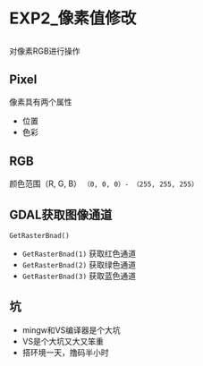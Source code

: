 # EXP2_像素值修改
##
对像素RGB进行操作

## Pixel
像素具有两个属性

- 位置
- 色彩

## RGB
颜色范围（R, G, B） `（0, 0, 0）- （255, 255, 255）`

## GDAL获取图像通道
`GetRasterBnad()`

- `GetRasterBnad(1)` 获取红色通道
- `GetRasterBnad(2)` 获取绿色通道
- `GetRasterBnad(3)` 获取蓝色通道
 

## 坑

- mingw和VS编译器是个大坑
- VS是个大坑又大又笨重
- 搭环境一天，撸码半小时

